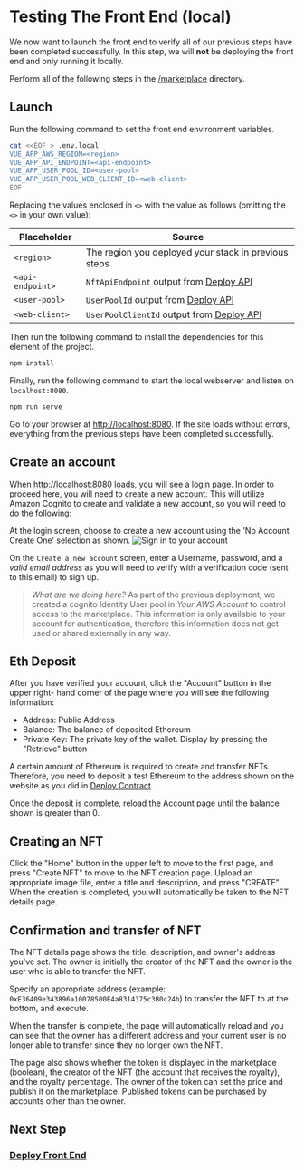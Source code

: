 # Testing The Front End (local)

We now want to launch the front end to verify all of our previous steps have been completed
successfully. In this step, we will **not** be deploying the front end and only
running it locally.

Perform all of the following steps in the [/marketplace](/marketplace) directory.

## Launch

Run the following command to set the front end environment variables.

```bash
cat <<EOF > .env.local
VUE_APP_AWS_REGION=<region>
VUE_APP_API_ENDPOINT=<api-endpoint>
VUE_APP_USER_POOL_ID=<user-pool>
VUE_APP_USER_POOL_WEB_CLIENT_ID=<web-client>
EOF
```

Replacing the values enclosed in `<>` with the value as follows (omitting the `<>` in your own value):

| Placeholder      | Source                                               |
| ---------------- | ---------------------------------------------------- |
| `<region>`       | The region you deployed your stack in previous steps |
| `<api-endpoint>` | `NftApiEndpoint` output from [Deploy API][1]         |
| `<user-pool>`    | `UserPoolId` output from [Deploy API][1]             |
| `<web-client>`   | `UserPoolClientId` output from [Deploy API][1]       |

Then run the following command to install the dependencies for this element of the project.

```bash
npm install
```

Finally, run the following command to start the local webserver and listen on
`localhost:8080`.

```bash
npm run serve
```

Go to your browser at <http://localhost:8080>. If the site loads without errors,
everything from the previous steps have been completed successfully.

## Create an account

When <http://localhost:8080> loads, you will see a login page.  In order to proceed here,
you will need to create a new account.  This will utilize Amazon Cognito to create and
validate a new account, so you will need to do the following:

At the login screen, choose to create a new account using the 'No Account Create One' selection as shown.
![Sign in to your account](./img/local-create-account.png)

On the `Create a new account` screen, enter a Username, password, and a *valid email address* as you will
need to verify with a verification code (sent to this email) to sign up.

> *What are we doing here?* As part of the previous deployment, we created a cognito Identity User pool
> in *Your AWS Account* to control access to the marketplace.  This information is only available to your
> account for authentication, therefore this information does not get used or shared externally in any way.

## Eth Deposit

After you have verified your account, click the "Account" button in the upper right-
hand corner of the page where you will see the following information:

- Address: Public Address
- Balance: The balance of deposited Ethereum
- Private Key: The private key of the wallet. Display by pressing the "Retrieve" button

A certain amount of Ethereum is required to create and transfer NFTs. Therefore,
you need to deposit a test Ethereum to the address shown on the website as you
did in [Deploy Contract][2].

Once the deposit is complete, reload the Account page until the balance shown is
greater than 0.

## Creating an NFT

Click the "Home" button in the upper left to move to the first page, and press
"Create NFT" to move to the NFT creation page. Upload an appropriate image file,
enter a title and description, and press "CREATE". When the creation is completed,
you will automatically be taken to the NFT details page.

## Confirmation and transfer of NFT

The NFT details page shows the title, description, and owner's address you've set.
The owner is initially the creator of the NFT and the owner is the user who is able
to transfer the NFT.

Specify an appropriate address (example: `0xE36409e343896a10078500E4a8314375c3B0c24b`)
to transfer the NFT to at the bottom, and execute.

When the transfer is complete, the page will automatically reload and you can see
that the owner has a different address and your current user is no longer able
to transfer since they no longer own the NFT.

The page also shows whether the token is displayed in the marketplace (boolean), the creator of the NFT (the account that receives the royalty), and the royalty percentage. The owner of the token can set the price and publish it on the marketplace. Published tokens can be purchased by accounts other than the owner.

## Next Step

### [Deploy Front End][3]

[1]:./DOCS_03_DEPLOY_API.md
[2]:./DOCS_02_DEPLOY_CONTRACT.md
[3]:./DOCS_05_DEPLOY_FRONTEND.md
